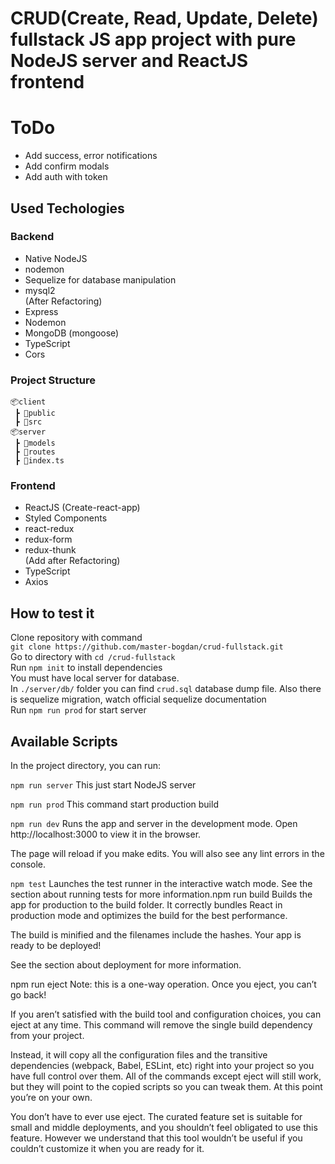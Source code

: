 # CRUD(Create, Read, Update, Delete) fullstack JS app project with pure NodeJS server and ReactJS frontend

# ToDo
- Add success, error notifications
- Add confirm modals
- Add auth with token

## Used Techologies  
### Backend
- Native NodeJS
- nodemon
- Sequelize for database manipulation
- mysql2  
(After Refactoring)  
- Express
- Nodemon
- MongoDB (mongoose)
- TypeScript
- Cors

### Project Structure
```
📦client
 ┣ 📂public
 ┣ 📂src
📦server
 ┣ 📂models
 ┣ 📂routes
 ┣ 📜index.ts
```
### Frontend
- ReactJS (Create-react-app)
- Styled Components
- react-redux
- redux-form
- redux-thunk  
(Add after Refactoring)  
- TypeScript
- Axios
## How to test it
Clone repository with command  
`git clone https://github.com/master-bogdan/crud-fullstack.git`  
Go to directory with `cd /crud-fullstack`  
Run `npm init` to install dependencies  
You must have local server for database.  
In `./server/db/` folder you can find `crud.sql` database dump file. Also there is sequelize migration, watch official sequelize documentation  
Run `npm run prod` for start server

## Available Scripts
In the project directory, you can run:

`npm run server`
This just start NodeJS server

`npm run prod`
This command start production build

`npm run dev`
Runs the app and server in the development mode.
Open http://localhost:3000 to view it in the browser.

The page will reload if you make edits.
You will also see any lint errors in the console.

`npm test`
Launches the test runner in the interactive watch mode.
See the section about running tests for more information.npm run build
Builds the app for production to the build folder.
It correctly bundles React in production mode and optimizes the build for the best performance.

The build is minified and the filenames include the hashes.
Your app is ready to be deployed!

See the section about deployment for more information.

npm run eject
Note: this is a one-way operation. Once you eject, you can’t go back!

If you aren’t satisfied with the build tool and configuration choices, you can eject at any time. This command will remove the single build dependency from your project.

Instead, it will copy all the configuration files and the transitive dependencies (webpack, Babel, ESLint, etc) right into your project so you have full control over them. All of the commands except eject will still work, but they will point to the copied scripts so you can tweak them. At this point you’re on your own.

You don’t have to ever use eject. The curated feature set is suitable for small and middle deployments, and you shouldn’t feel obligated to use this feature. However we understand that this tool wouldn’t be useful if you couldn’t customize it when you are ready for it.

